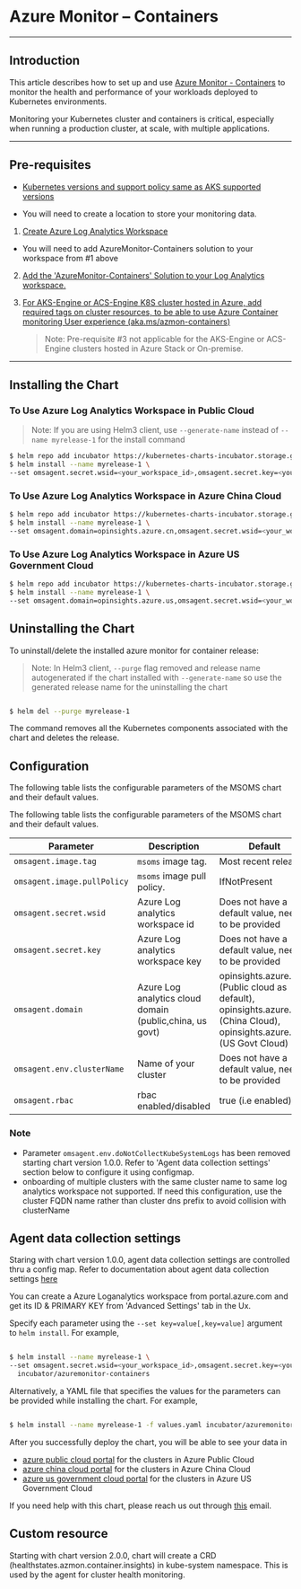 # Azure Monitor – Containers

---

## Introduction

This article describes how to set up and use [Azure Monitor - Containers](https://docs.microsoft.com/en-us/azure/monitoring/monitoring-container-health) to monitor the health and performance of your workloads deployed to Kubernetes environments.

Monitoring your Kubernetes cluster and containers is critical, especially when running a production cluster, at scale, with multiple applications.

---

## Pre-requisites

- [Kubernetes versions and support policy  same as AKS supported versions](https://docs.microsoft.com/en-us/azure/aks/supported-kubernetes-versions)

- You will need to create a location to store your monitoring data.

1. [Create Azure Log Analytics Workspace](https://docs.microsoft.com/en-us/azure/log-analytics/log-analytics-quick-create-workspace)

- You will need to add AzureMonitor-Containers solution to your workspace from #1 above

2. [Add the 'AzureMonitor-Containers' Solution to your Log Analytics workspace.](http://aka.ms/coinhelmdoc)

3. [For AKS-Engine or ACS-Engine K8S cluster hosted in Azure, add required tags on cluster resources, to be able to use Azure Container monitoring User experience (aka.ms/azmon-containers)](http://aka.ms/coin-acs-tag-doc)
     > Note: Pre-requisite #3 not applicable for the AKS-Engine or ACS-Engine clusters hosted in Azure Stack or On-premise.

---

## Installing the Chart

### To Use Azure Log Analytics Workspace in Public Cloud

> Note: If you are using Helm3 client, use `--generate-name` instead of `--name myrelease-1` for the install command

```bash
$ helm repo add incubator https://kubernetes-charts-incubator.storage.googleapis.com/
$ helm install --name myrelease-1 \
--set omsagent.secret.wsid=<your_workspace_id>,omsagent.secret.key=<your_workspace_key>,omsagent.env.clusterName=<my_prod_cluster>  incubator/azuremonitor-containers
```

### To Use Azure Log Analytics Workspace in Azure China Cloud

```bash
$ helm repo add incubator https://kubernetes-charts-incubator.storage.googleapis.com/
$ helm install --name myrelease-1 \
--set omsagent.domain=opinsights.azure.cn,omsagent.secret.wsid=<your_workspace_id>,omsagent.secret.key=<your_workspace_key>,omsagent.env.clusterName=<your_cluster_name>  incubator/azuremonitor-containers
```

### To Use Azure Log Analytics Workspace in Azure US Government Cloud

```bash
$ helm repo add incubator https://kubernetes-charts-incubator.storage.googleapis.com/
$ helm install --name myrelease-1 \
--set omsagent.domain=opinsights.azure.us,omsagent.secret.wsid=<your_workspace_id>,omsagent.secret.key=<your_workspace_key>,omsagent.env.clusterName=<your_cluster_name>  incubator/azuremonitor-containers
```


## Uninstalling the Chart

To uninstall/delete the installed azure monitor for container release:
> Note: In Helm3 client, `--purge` flag removed and release name autogenerated if the chart installed with `--generate-name` so use the generated release name for the uninstalling the chart

```bash

$ helm del --purge myrelease-1

```

The command removes all the Kubernetes components associated with the chart and deletes the release.

## Configuration

The following table lists the configurable parameters of the MSOMS chart and their default values.

The following table lists the configurable parameters of the MSOMS chart and their default values.

| Parameter                  | Description                                             | Default                                                                          |
| -----------------------    | --------------------------------------------------------| -------------------------------------------------------------------------------- |
| `omsagent.image.tag`       | `msoms` image tag.                                      | Most recent release                                                              |
| `omsagent.image.pullPolicy`| `msoms` image pull policy.                              | IfNotPresent                                                                     |
| `omsagent.secret.wsid`     | Azure Log analytics workspace id                        | Does not have a default value, needs to be provided                              |
| `omsagent.secret.key`      | Azure Log analytics workspace key                       | Does not have a default value, needs to be provided                              |
| `omsagent.domain`          | Azure Log analytics cloud domain (public,china, us govt)| opinsights.azure.com (Public cloud as default), opinsights.azure.cn (China Cloud), opinsights.azure.us (US Govt Cloud) |
| `omsagent.env.clusterName` | Name of your cluster                                    | Does not have a default value, needs to be provided                                                                 |
| `omsagent.rbac`            | rbac enabled/disabled                                   | true  (i.e enabled)                                                                                                 |

### Note

- Parameter `omsagent.env.doNotCollectKubeSystemLogs` has been removed starting chart version 1.0.0. Refer to 'Agent data collection settings' section below to configure it using configmap.
- onboarding of multiple clusters with the same cluster name to same log analytics workspace not supported. If need this configuration, use the cluster FQDN name rather than cluster dns prefix to avoid collision with clusterName


## Agent data collection settings

Staring with chart version 1.0.0, agent data collection settings are controlled thru a config map. Refer to documentation about agent data collection settings [here](https://docs.microsoft.com/en-us/azure/azure-monitor/insights/container-insights-agent-config)

You can create a Azure Loganalytics workspace from portal.azure.com and get its ID & PRIMARY KEY from 'Advanced Settings' tab in the Ux.

Specify each parameter using the `--set key=value[,key=value]` argument to `helm install`. For example,

```bash

$ helm install --name myrelease-1 \
--set omsagent.secret.wsid=<your_workspace_id>,omsagent.secret.key=<your_workspace_key>,omsagent.env.clusterName=<your_cluster_name>
  incubator/azuremonitor-containers
```
Alternatively, a YAML file that specifies the values for the parameters can be provided while installing the chart. For example,

```bash

$ helm install --name myrelease-1 -f values.yaml incubator/azuremonitor-containers

```

After you successfully deploy the chart, you will be able to see your data in
- [azure public cloud portal](https://aka.ms/azmon-containers) for the clusters in Azure Public Cloud
- [azure china cloud portal](https://aka.ms/azmon-containers-mooncake) for the clusters in Azure China Cloud
- [azure us government cloud portal](https://aka.ms/azmon-containers-fairfax) for the clusters in Azure US Government Cloud

If you need help with this chart, please reach us out through [this](mailto:askcoin@microsoft.com) email.

## Custom resource

Starting with chart version 2.0.0, chart will create a CRD (healthstates.azmon.container.insights) in kube-system namespace. This is used by the agent for cluster health monitoring.